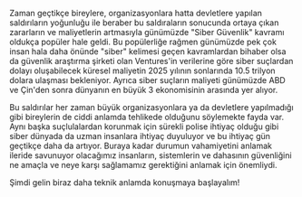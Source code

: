 Zaman geçtikçe bireylere, organizasyonlara hatta devletlere yapılan saldırıların yoğunluğu ile beraber bu saldıraların sonucunda ortaya çıkan zararların ve maliyetlerin artmasıyla günümüzde "Siber Güvenlik" kavramı oldukça popüler hale geldi. Bu popülerliğe rağmen günümüzde pek çok insan hala daha önünde "siber" kelimesi geçen kavramlardan bihaber olsa da güvenlik araştırma şirketi olan Ventures'in verilerine göre siber suçlardan dolayı oluşabilecek küresel maliyetin 2025 yılının sonlarında 10.5 trilyon dolara ulaşması bekleniyor. Ayrıca siber suçların maliyeti günümüzde ABD ve Çin'den sonra dünyanın en büyük 3 ekonomisinin arasında yer alıyor.

Bu saldırılar her zaman büyük organizasyonlara ya da devletlere yapılmadığı gibi bireylerin de ciddi anlamda tehlikede olduğunu söylemekte fayda var. Aynı başka suçlulalardan korunmak için sürekli polise ihtiyaç olduğu gibi siber dünyada da uzman insanlara ihtiyaç duyuluyor ve bu ihtiyaç gün geçtikçe daha da artıyor. Buraya kadar durumun vahamiyetini anlamak ileride savunuyor olacağımız insanların, sistemlerin ve dahasının güvenliğini ne amaçla ve neye karşı sağlamamız gerektiğini anlamak için önemliydi.

Şimdi gelin biraz daha teknik anlamda konuşmaya başlayalım!
